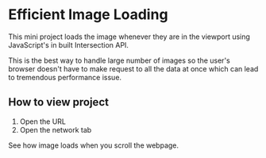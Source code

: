 # Efficient Image Loading

This mini project loads the image whenever they are in the viewport using JavaScript's in built Intersection API.

This is the best way to handle large number of images so the user's browser doesn't have to make request to all the data at once which can lead to tremendous performance issue.


## How to view project

1. Open the URL
2. Open the network tab

See how image loads when you scroll the webpage.


